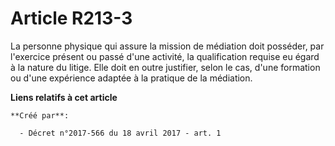 # Article R213-3

La personne physique qui assure la mission de médiation doit posséder, par l'exercice présent ou passé d'une activité, la
qualification requise eu égard à la nature du litige. Elle doit en outre justifier, selon le cas, d'une formation ou d'une
expérience adaptée à la pratique de la médiation.

**Liens relatifs à cet article**

	**Créé par**:

	  - Décret n°2017-566 du 18 avril 2017 - art. 1
